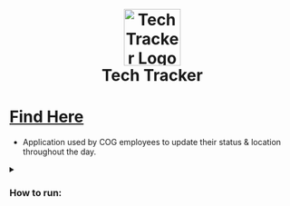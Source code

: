 <h1 align="center">
  <br>
  <a href="https://techtracker.gibbyb.com"><img src="https://git.gibbyb.com/gib/Tech_Tracker_Web/raw/branch/master/public/images/tech_tracker_logo.png" alt="Tech Tracker Logo" width="100"></a>
  <br>
  <b>Tech Tracker</b>
  <br>
</h1>

# [Find Here](https://techtracker.gibbyb.com/)

- Application used by COG employees to update their status & location throughout the day.

<details>
<summary>
<h3>How to run:</h3>
</summary>

I'd recommend installing pnpm. Clone the repo, then rename env.example to .env & fill it out. 

```bash
mv ./env.example ./.env
```

Run 

```bash
pnpm install
```

to install all dependencies.

Feel free to use whichever providers you would like with Auth.js. Outside of changing the logo on the sign in button, you should be able to swap easily. Just ensure you read over the documentation.

Once you have all your environment variables, you can run 

```bash
pnpm db:push
```

 to automatically push the database schema to your database. You can then run 

 ```bash
 pnpm db:studio
 ```

 to get a nice web ui where you can manipulate data in your database. Once your database is set up & you have added your users, you can run 

 ```bash
pnpm dev
 ```

 to start your development environment on port 3000.

 For prod, look in the .prod folder. You will find a Dockerfile which when started will always pull any updates before starting with a custom command `pnpm go` which is aliased to `git pull && next build && next start`
 </details>